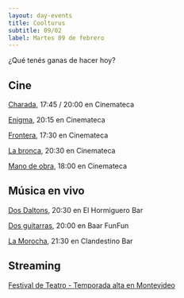 ```yaml
---
layout: day-events
title: Coolturus
subtitle: 09/02
label: Martes 09 de febrero
---
```

¿Qué tenés ganas de hacer hoy?

## Cine

[Charada](https://cinemateca.org.uy/peliculas/1094), 17:45 / 20:00 en Cinemateca

[Enigma](https://cinemateca.org.uy/peliculas/225), 20:15 en Cinemateca

[Frontera](https://cinemateca.org.uy/peliculas/782), 17:30 en Cinemateca

[La bronca](https://cinemateca.org.uy/peliculas/945), 20:30 en Cinemateca

[Mano de obra](https://cinemateca.org.uy/peliculas/959), 18:00 en Cinemateca

## Música en vivo

[Dos Daltons](https://instagram.com/elhormiguerobar?igshid=1c4tb3dthy2fo), 20:30 en El Hormiguero Bar

[Dos guitarras](https://instagram.com/baarfunfun?igshid=zjnz15xotk92), 20:00 en Baar FunFun

[La Morocha](https://instagram.com/clandestino__bar?igshid=mze5rflfmmi4), 21:30 en Clandestino Bar

## Streaming

[Festival de Teatro - Temporada alta en Montevideo](https://salaverdi.montevideo.gub.uy/teatro/temporada-2021-estela-medina-0/festival-temporada-alta-de-girona-2021) 

